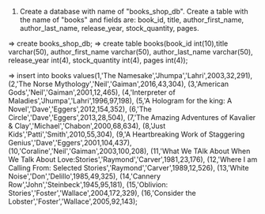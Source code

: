 1. Create a database with name of "books_shop_db".
Create a table with the name of "books"  and fields are:
book_id, title, author_first_name, author_last_name, release_year, stock_quantity, pages.


=> create books_shop_db;
=> create table books(book_id int(10),title varchar(50), author_first_name varchar(50), author_last_name varchar(50), release_year int(4), stock_quantity int(4), pages int(4));


=> insert into books 
values(1,'The Namesake','Jhumpa','Lahri',2003,32,291),
(2,'The Norse Mythology','Neil','Gaiman',2016,43,304),
(3,'American Gods','Neil','Gaiman',2001,12,465),
(4,'Interpreter of Maladies','Jhumpa','Lahri',1996,97,198),
(5,'A Hologram for the king: A Novel','Dave','Eggers',2012,154,352),
(6,'The Circle','Dave','Eggers',2013,28,504),
(7,'The Amazing Adventures of Kavalier & Clay','Michael','Chabon',2000,68,634),
(8,'Just Kids','Patti','Smith',2010,55,304),
(9,'A Heartbreaking Work of Staggering Genius','Dave','Eggers',2001,104,437),
(10,'Coraline','Neil','Gaiman',2003,100,208),
(11,'What We TAlk About When We Talk About Love:Stories','Raymond','Carver',1981,23,176),
(12,'Where I am Calling From: Selected Stories','Raymond','Carver',1989,12,526),
(13,'White Noise','Don','Delillo',1985,49,325),
(14,'Cannery Row','John','Steinbeck',1945,95,181),
(15,'Oblivion: Stories','Foster','Wallace',2004,172,329),
(16,'Consider the Lobster','Foster','Wallace',2005,92,143);